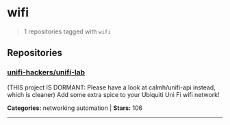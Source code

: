 # wifi

> 1 repositories tagged with `wifi`

## Repositories

### [unifi-hackers/unifi-lab](https://github.com/unifi-hackers/unifi-lab)

(THIS project IS DORMANT: Please have a look at calmh/unifi-api instead, which is cleaner) Add some extra spice to your Ubiquiti Uni Fi wifi network!

**Categories:** networking automation  | **Stars:** 106

---

